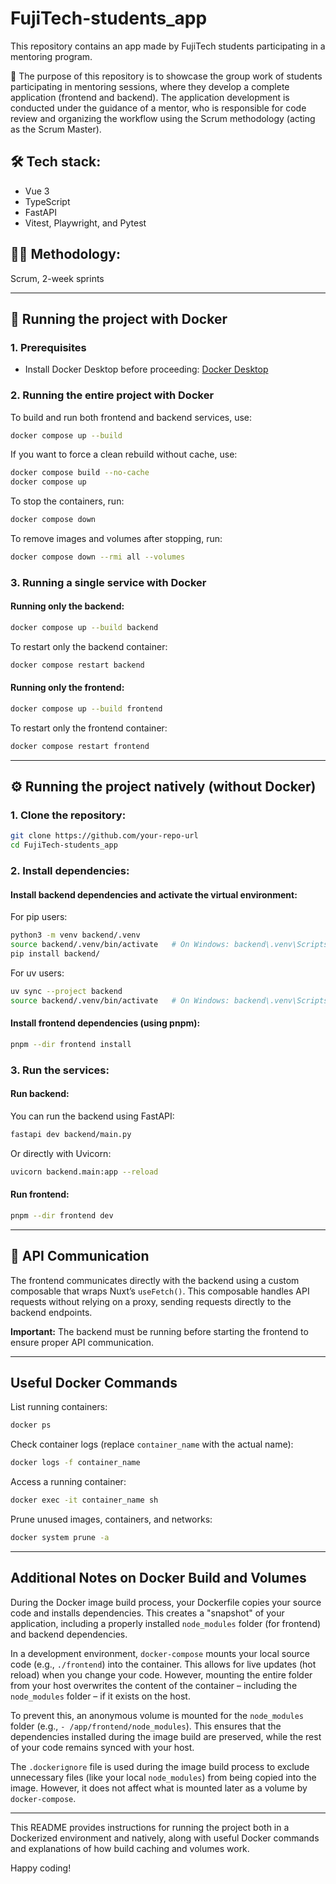 # FujiTech-students_app

This repository contains an app made by FujiTech students participating in a mentoring program.

🚀 The purpose of this repository is to showcase the group work of students participating in mentoring sessions, where they develop a complete application (frontend and backend). The application development is conducted under the guidance of a mentor, who is responsible for code review and organizing the workflow using the Scrum methodology (acting as the Scrum Master).

## 🛠️ Tech stack:

- Vue 3
- TypeScript
- FastAPI
- Vitest, Playwright, and Pytest

## 👨‍💻 Methodology:

Scrum, 2-week sprints

---

## 🐳 Running the project with Docker

### 1. Prerequisites

- Install Docker Desktop before proceeding: [Docker Desktop](https://www.docker.com/products/docker-desktop)

### 2. Running the entire project with Docker

To build and run both frontend and backend services, use:

```bash
docker compose up --build
```

If you want to force a clean rebuild without cache, use:

```bash
docker compose build --no-cache
docker compose up
```

To stop the containers, run:

```bash
docker compose down
```

To remove images and volumes after stopping, run:

```bash
docker compose down --rmi all --volumes
```

### 3. Running a single service with Docker

#### Running only the backend:

```bash
docker compose up --build backend
```

To restart only the backend container:

```bash
docker compose restart backend
```

#### Running only the frontend:

```bash
docker compose up --build frontend
```

To restart only the frontend container:

```bash
docker compose restart frontend
```

---

## ⚙️ Running the project natively (without Docker)

### 1. Clone the repository:

```bash
git clone https://github.com/your-repo-url
cd FujiTech-students_app
```

### 2. Install dependencies:

#### Install backend dependencies and activate the virtual environment:

For pip users:

```bash
python3 -m venv backend/.venv
source backend/.venv/bin/activate   # On Windows: backend\.venv\Scripts\activate
pip install backend/
```

For uv users:

```bash
uv sync --project backend
source backend/.venv/bin/activate   # On Windows: backend\.venv\Scripts\activate
```

#### Install frontend dependencies (using pnpm):

```bash
pnpm --dir frontend install
```

### 3. Run the services:

#### Run backend:

You can run the backend using FastAPI:

```bash
fastapi dev backend/main.py
```

Or directly with Uvicorn:

```bash
uvicorn backend.main:app --reload
```

#### Run frontend:

```bash
pnpm --dir frontend dev
```

---

## 📡 API Communication

The frontend communicates directly with the backend using a custom composable that wraps Nuxt’s `useFetch()`. This composable handles API requests without relying on a proxy, sending requests directly to the backend endpoints.

**Important:** The backend must be running before starting the frontend to ensure proper API communication.

---

## Useful Docker Commands

List running containers:

```bash
docker ps
```

Check container logs (replace `container_name` with the actual name):

```bash
docker logs -f container_name
```

Access a running container:

```bash
docker exec -it container_name sh
```

Prune unused images, containers, and networks:

```bash
docker system prune -a
```

---

## Additional Notes on Docker Build and Volumes

During the Docker image build process, your Dockerfile copies your source code and installs dependencies. This creates a "snapshot" of your application, including a properly installed `node_modules` folder (for frontend) and backend dependencies.

In a development environment, `docker-compose` mounts your local source code (e.g., `./frontend`) into the container. This allows for live updates (hot reload) when you change your code. However, mounting the entire folder from your host overwrites the content of the container – including the `node_modules` folder – if it exists on the host.

To prevent this, an anonymous volume is mounted for the `node_modules` folder (e.g., `- /app/frontend/node_modules`). This ensures that the dependencies installed during the image build are preserved, while the rest of your code remains synced with your host.

The `.dockerignore` file is used during the image build process to exclude unnecessary files (like your local `node_modules`) from being copied into the image. However, it does not affect what is mounted later as a volume by `docker-compose`.

---

This README provides instructions for running the project both in a Dockerized environment and natively, along with useful Docker commands and explanations of how build caching and volumes work.

Happy coding!
